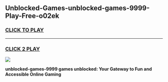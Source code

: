 
## Unblocked-Games-unblocked-games-9999-Play-Free-o02ek
<h3>
<a href="https://premium76.site?title=unblocked-games-9999&ref=18A1">CLICK TO PLAY</a></h3>
<hr>

<h3>
<a href="https://premium76.site?title=unblocked-games-9999&ref=18A1">CLICK 2 PLAY</a>
  
</h3>

<a href="https://premium76.site?title=unblocked-games-9999&ref=18A1"><img src="https://clearcache.store/games.png"></a>


**unblocked-games-9999 games unblocked: Your Gateway to Fun and Accessible Online Gaming**
